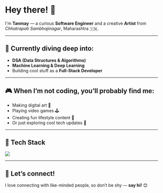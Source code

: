# Hey there! 👋  
I'm **Tanmay** — a curious **Software Engineer** and a creative **Artist** from *Chhatrapati Sambhajinagar*, Maharashtra 🇮🇳.

---

## 🧠 Currently diving deep into:
- **DSA (Data Structures & Algorithms)**
- **Machine Learning & Deep Learning**
- Building cool stuff as a **Full-Stack Developer**

---

## 🎮 When I’m not coding, you’ll probably find me:
- Making digital art 🎨  
- Playing video games 🕹️  
- Creating fun lifestyle content 🎥  
- Or just exploring cool tech updates 🚀

---

## 🧰 Tech Stack
<p>
  <img src="https://skillicons.dev/icons?i=ts,react,nextjs,express,mongodb,python,vscode" />
</p>

---

## 🤝 Let’s connect!
I love connecting with like-minded people, so don’t be shy — **say hi!** 😊
